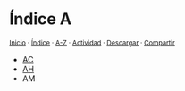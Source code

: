 # Índice A
<sup>[Inicio](../../index.md) · [Índice](../../contenido/index.md) · [A-Z](../../indices/alfabetico.md) · [Actividad](../../indices/actividad.md) · <a href="../../contenido/a/index-a.html" download="jucardus-index-a.html">Descargar</a> · [Compartir](https://x.com/intent/tweet?text=%C3%8Dndice%20alfab%C3%A9tico%20A%2C%20en%20Jucardus.%0A%E2%86%92%20https%3A%2F%2Fjucardus.github.io%2Fcontenido%2Fa%2Findex-a.html%0A%0A%23indcs_jucardus%0A%40jucardus)</sup>

* [AC](../../contenido/a/c/index-ac.md)
* [AH](../../contenido/a/h/index-ah.md)
* AM
